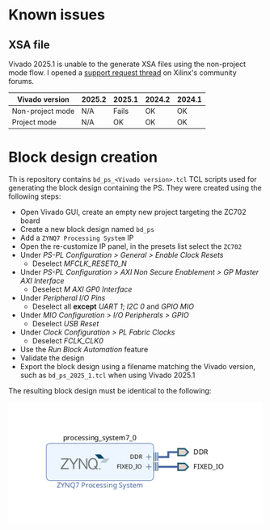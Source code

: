 # Known issues

## XSA file

Vivado 2025.1 is unable to the generate XSA files using the non-project mode flow. I opened a [support request thread](https://adaptivesupport.amd.com/s/question/0D5KZ00000yl5y30AA/writehwplatform-fails-with-20251-in-nonproject-mode) on Xilinx's community forums.

| Vivado version   | 2025.2 | 2025.1 | 2024.2 | 2024.1 |
| ---------------- | ------ | ------ | ------ | ------ |
| Non-project mode | N/A    | Fails  | OK     | OK     |
| Project mode     | N/A    | OK     | OK     | OK     |

# Block design creation

Th is repository contains `bd_ps_<Vivado version>.tcl` TCL scripts used for generating the block design containing the PS. They were created using the following steps:

- Open Vivado GUI, create an empty new project targeting the ZC702 board
- Create a new block design named `bd_ps`
- Add a `ZYNQ7 Processing System` IP
- Open the re-customize IP panel, in the presets list select the `ZC702`
- Under *PS-PL Configuration > General > Enable Clock Resets*
    - Deselect *MFCLK_RESET0_N*
- Under *PS-PL Configuration > AXI Non Secure Enablement > GP Master AXI Interface*
    - Deselect *M AXI GP0 Interface*
- Under *Peripheral I/O Pins*
    - Deselect all **except** *UART 1*; *I2C 0* and *GPIO MIO*
- Under *MIO Configuration > I/O Peripherals > GPIO*
    - Deselect *USB Reset*
- Under *Clock Configuration > PL Fabric Clocks*
    - Deselect *FCLK_CLK0*
- Use the *Run Block Automation* feature
- Validate the design
- Export the block design using a filename matching the Vivado version, such as `bd_ps_2025_1.tcl` when using Vivado 2025.1

The resulting block design must be identical to the following:

![](/docs/diagram-bd_ps.png)
